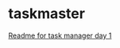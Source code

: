 # taskmaster

[Readme for task manager day 1](https://github.com/sadhikari07/taskmaster/blob/master/taskManagerDay1.md)
